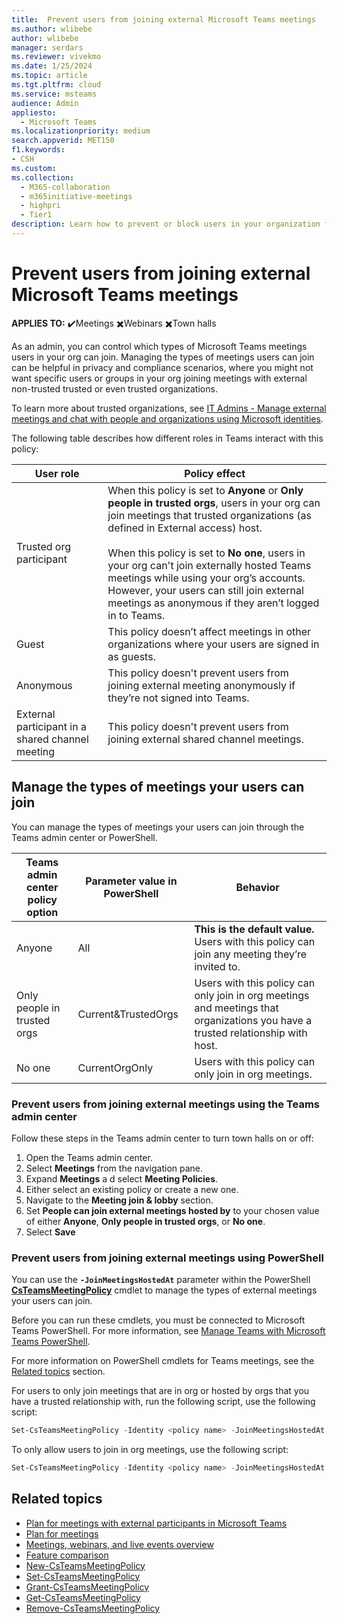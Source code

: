 ```yaml
---
title:  Prevent users from joining external Microsoft Teams meetings
ms.author: wlibebe
author: wlibebe
manager: serdars
ms.reviewer: vivekmo
ms.date: 1/25/2024
ms.topic: article
ms.tgt.pltfrm: cloud
ms.service: msteams
audience: Admin
appliesto: 
  - Microsoft Teams
ms.localizationpriority: medium
search.appverid: MET150
f1.keywords:
- CSH
ms.custom: 
ms.collection: 
  - M365-collaboration
  - m365initiative-meetings
  - highpri
  - Tier1
description: Learn how to prevent or block users in your organization from joining external meetings for IT Admins in Microsoft Teams. 
---
```


# Prevent users from joining external Microsoft Teams meetings

**APPLIES TO:** ✔️Meetings ✖️Webinars ✖️Town halls

As an admin, you can control which types of Microsoft Teams meetings users in your org can join. Managing the types of meetings users can join can be helpful in privacy and compliance scenarios, where you might not want specific users or groups in your org joining meetings with external non-trusted trusted or even trusted organizations.

To learn more about trusted organizations, see [IT Admins - Manage external meetings and chat with people and organizations using Microsoft identities](trusted-organizations-external-meetings-chat.md).

The following table describes how different roles in Teams interact with this policy:

|User role| Policy effect|
|---------|---------------|
|Trusted org participant| When this policy is set to **Anyone** or **Only people in trusted orgs**, users in your org can join meetings that trusted organizations (as defined in External access) host. <br><br> When this policy is set to **No one**, users in your org can't join externally hosted Teams meetings while using your org’s accounts. However, your users can still join external meetings as anonymous if they aren’t logged in to Teams. |
|Guest| This policy doesn’t affect meetings in other organizations where your users are signed in as guests.|
|Anonymous| This policy doesn't prevent users from joining external meeting anonymously if they’re not signed into Teams.|
|External participant in a shared channel meeting| This policy doesn't prevent users from joining external shared channel meetings.|

## Manage the types of meetings your users can join

You can manage the types of meetings your users can join through the Teams admin center or PowerShell.

|Teams admin center policy option|Parameter value in PowerShell| Behavior|
|---------|---------|---------------|
|Anyone|All| **This is the default value.** Users with this policy can join any meeting they’re invited to. |
|Only people in trusted orgs|Current&TrustedOrgs| Users with this policy can only join in org meetings and meetings that organizations you have a trusted relationship with host.|
|No one|CurrentOrgOnly| Users with this policy can only join in org meetings.|

### Prevent users from joining external meetings using the Teams admin center

Follow these steps in the Teams admin center to turn town halls on or off:

1. Open the Teams admin center.
2. Select **Meetings** from the navigation pane.
3. Expand **Meetings** a d select **Meeting Policies**.
4. Either select an existing policy or create a new one.
5. Navigate to the **Meeting join & lobby** section.
6. Set **People can join external meetings hosted by** to your chosen value of either **Anyone**, **Only people in trusted orgs**, or **No one**.
7. Select **Save**

### Prevent users from joining external meetings using PowerShell

You can use the **`-JoinMeetingsHostedAt`** parameter within the PowerShell [**CsTeamsMeetingPolicy**](/powershell/module/skype/set-csteamsmeetingpolicy) cmdlet to manage the types of external meetings your users can join.

Before you can run these cmdlets, you must be connected to Microsoft Teams PowerShell. For more information, see [Manage Teams with Microsoft Teams PowerShell](/microsoftteams/teams-powershell-managing-teams).

For more information on PowerShell cmdlets for Teams meetings, see the [Related topics](#related-topics) section.

For users to only join meetings that are in org or hosted by orgs that you have a trusted relationship with, run the following script, use the following script:

```powershell
Set-CsTeamsMeetingPolicy -Identity <policy name> -JoinMeetingsHostedAt  Current&TrustedOrgs
```

To only allow users to join in org meetings, use the following script:

```powershell
Set-CsTeamsMeetingPolicy -Identity <policy name> -JoinMeetingsHostedAt  CurrentOrgOnly
```

## Related topics

- [Plan for meetings with external participants in Microsoft Teams](plan-meetings-external-participants.md)
- [Plan for meetings](plan-meetings.md)
- [Meetings, webinars, and live events overview](quick-start-meetings-live-events.md)
- [Feature comparison](meeting-webinar-town-hall-feature-comparison.md)
- [New-CsTeamsMeetingPolicy](/powershell/module/skype/new-csteamsmeetingpolicy)
- [Set-CsTeamsMeetingPolicy](/powershell/module/skype/set-csteamsmeetingpolicy)
- [Grant-CsTeamsMeetingPolicy](/powershell/module/skype/grant-csteamsmeetingpolicy)
- [Get-CsTeamsMeetingPolicy](/powershell/module/skype/get-csteamsmeetingpolicy)
- [Remove-CsTeamsMeetingPolicy](/powershell/module/skype/remove-csteamsmeetingpolicy)
